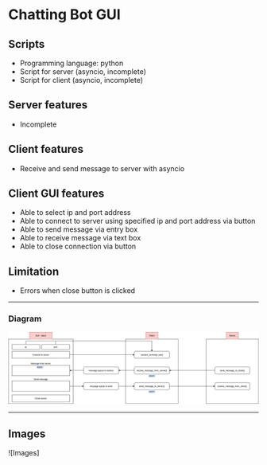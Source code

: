 # Chatting Bot GUI 

## Scripts 
  * Programming language: python
  * Script for server (asyncio, incomplete) 
  * Script for client (asyncio, incomplete) 

## Server features 
  * Incomplete

## Client features
  * Receive and send message to server with asyncio 

## Client GUI features 
  * Able to select ip and port address 
  * Able to connect to server using specified ip and port address via button 
  * Able to send message via entry box 
  * Able to receive message via text box 
  * Able to close connection via button 

## Limitation 
  * Errors when close button is clicked 
*************************************************************************************************************************************
### Diagram
![Flowchart](https://github.com/seonwoo960000/skill_stack/blob/main/Chatting%20Bot%20Gui/diagrams/gui_client.png)
*************************************************************************************************************************************
## Images
![Images]
